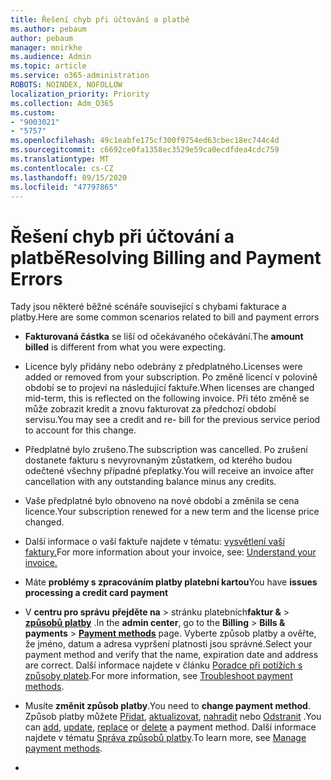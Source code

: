 ```yaml
---
title: Řešení chyb při účtování a platbě
ms.author: pebaum
author: pebaum
manager: mnirkhe
ms.audience: Admin
ms.topic: article
ms.service: o365-administration
ROBOTS: NOINDEX, NOFOLLOW
localization_priority: Priority
ms.collection: Adm_O365
ms.custom:
- "9003021"
- "5757"
ms.openlocfilehash: 49c1eabfe175cf300f9754ed63cbec18ec744c4d
ms.sourcegitcommit: c6692ce0fa1358ec3529e59ca0ecdfdea4cdc759
ms.translationtype: MT
ms.contentlocale: cs-CZ
ms.lasthandoff: 09/15/2020
ms.locfileid: "47797865"
---
```

# <a name="resolving-billing-and-payment-errors"></a><span data-ttu-id="ad39a-102">Řešení chyb při účtování a platbě</span><span class="sxs-lookup"><span data-stu-id="ad39a-102">Resolving Billing and Payment Errors</span></span>

<span data-ttu-id="ad39a-103">Tady jsou některé běžné scénáře související s chybami fakturace a platby.</span><span class="sxs-lookup"><span data-stu-id="ad39a-103">Here are some common scenarios related to bill and payment errors</span></span>

- <span data-ttu-id="ad39a-104">**Fakturovaná částka** se liší od očekávaného očekávání.</span><span class="sxs-lookup"><span data-stu-id="ad39a-104">The  **amount billed** is different from what you were expecting.</span></span>
- <span data-ttu-id="ad39a-105">Licence byly přidány nebo odebrány z předplatného.</span><span class="sxs-lookup"><span data-stu-id="ad39a-105">Licenses were added or removed from your subscription.</span></span> <span data-ttu-id="ad39a-106">Po změně licencí v polovině období se to projeví na následující faktuře.</span><span class="sxs-lookup"><span data-stu-id="ad39a-106">When licenses are changed mid-term, this is reflected on the following invoice.</span></span> <span data-ttu-id="ad39a-107">Při této změně se může zobrazit kredit a znovu fakturovat za předchozí období servisu.</span><span class="sxs-lookup"><span data-stu-id="ad39a-107">You may see a credit and re- bill for the previous service period to account for this change.</span></span>
- <span data-ttu-id="ad39a-108">Předplatné bylo zrušeno.</span><span class="sxs-lookup"><span data-stu-id="ad39a-108">The subscription was cancelled.</span></span> <span data-ttu-id="ad39a-109">Po zrušení dostanete fakturu s nevyrovnaným zůstatkem, od kterého budou odečtené všechny případné přeplatky.</span><span class="sxs-lookup"><span data-stu-id="ad39a-109">You will receive an invoice after cancellation with any outstanding balance minus any credits.</span></span>
- <span data-ttu-id="ad39a-110">Vaše předplatné bylo obnoveno na nové období a změnila se cena licence.</span><span class="sxs-lookup"><span data-stu-id="ad39a-110">Your subscription renewed for a new term and the license price changed.</span></span>
- <span data-ttu-id="ad39a-111">Další informace o vaší faktuře najdete v tématu:  [vysvětlení vaší faktury.](https://docs.microsoft.com/microsoft-365/commerce/billing-and-payments/understand-your-invoice2)</span><span class="sxs-lookup"><span data-stu-id="ad39a-111">For more information about your invoice, see:  [Understand your invoice.](https://docs.microsoft.com/microsoft-365/commerce/billing-and-payments/understand-your-invoice2)</span></span>
- <span data-ttu-id="ad39a-112">Máte  **problémy s zpracováním platby platební kartou**</span><span class="sxs-lookup"><span data-stu-id="ad39a-112">You have  **issues processing a credit card payment**</span></span>
- <span data-ttu-id="ad39a-113">V **centru pro správu** **přejděte na**   >   stránku platebních**faktur &**   >   **[způsobů platby](https://go.microsoft.com/fwlink/p/?linkid=2018806)** .</span><span class="sxs-lookup"><span data-stu-id="ad39a-113">In the  **admin center**, go to the  **Billing**  >  **Bills & payments**  >  **[Payment methods](https://go.microsoft.com/fwlink/p/?linkid=2018806)** page.</span></span> <span data-ttu-id="ad39a-114">Vyberte způsob platby a ověřte, že jméno, datum a adresa vypršení platnosti jsou správné.</span><span class="sxs-lookup"><span data-stu-id="ad39a-114">Select your payment method and verify that the name, expiration date and address are correct.</span></span> <span data-ttu-id="ad39a-115">Další informace najdete v článku  [Poradce při potížích s způsoby plateb](https://docs.microsoft.com/microsoft-365/commerce/billing-and-payments/manage-payment-methods#troubleshoot-payment-methods).</span><span class="sxs-lookup"><span data-stu-id="ad39a-115">For more information, see  [Troubleshoot payment methods](https://docs.microsoft.com/microsoft-365/commerce/billing-and-payments/manage-payment-methods#troubleshoot-payment-methods).</span></span>

- <span data-ttu-id="ad39a-116">Musíte  **změnit způsob platby**.</span><span class="sxs-lookup"><span data-stu-id="ad39a-116">You need to  **change payment method**.</span></span> <span data-ttu-id="ad39a-117">Způsob platby můžete [Přidat](https://docs.microsoft.com/microsoft-365/commerce/billing-and-payments/manage-payment-methods?view=o365-worldwide#add-a-payment-method),  [aktualizovat](https://docs.microsoft.com/microsoft-365/commerce/billing-and-payments/manage-payment-methods?view=o365-worldwide#update-payment-method-details),  [nahradit](https://docs.microsoft.com/microsoft-365/commerce/billing-and-payments/manage-payment-methods?view=o365-worldwide#replace-a-payment-method)  nebo  [Odstranit](https://docs.microsoft.com/microsoft-365/commerce/billing-and-payments/manage-payment-methods?view=o365-worldwide#delete-a-payment-method)  .</span><span class="sxs-lookup"><span data-stu-id="ad39a-117">You can [add](https://docs.microsoft.com/microsoft-365/commerce/billing-and-payments/manage-payment-methods?view=o365-worldwide#add-a-payment-method),  [update](https://docs.microsoft.com/microsoft-365/commerce/billing-and-payments/manage-payment-methods?view=o365-worldwide#update-payment-method-details),  [replace](https://docs.microsoft.com/microsoft-365/commerce/billing-and-payments/manage-payment-methods?view=o365-worldwide#replace-a-payment-method)  or  [delete](https://docs.microsoft.com/microsoft-365/commerce/billing-and-payments/manage-payment-methods?view=o365-worldwide#delete-a-payment-method)  a payment method.</span></span> <span data-ttu-id="ad39a-118">Další informace najdete v tématu  [Správa způsobů platby](https://docs.microsoft.com/microsoft-365/commerce/billing-and-payments/manage-payment-methods?view=o365-worldwide).</span><span class="sxs-lookup"><span data-stu-id="ad39a-118">To learn more, see  [Manage payment methods](https://docs.microsoft.com/microsoft-365/commerce/billing-and-payments/manage-payment-methods?view=o365-worldwide).</span></span>
- 